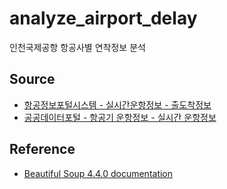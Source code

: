 # analyze_airport_delay
인천국제공항 항공사별 연착정보 분석

## Source
- [항공정보포털시스템 - 실시간운항정보 - 출도착정보](http://www.airportal.co.kr/life/airinfo/RbHanFrmMain.jsp)
- [공공데이터포털 - 항공기 운항정보 - 실시간 운항정보](https://www.data.go.kr/dataset/15000126/openapi.do)

## Reference
- [Beautiful Soup 4.4.0 documentation](https://www.crummy.com/software/BeautifulSoup/bs4/doc/#)
